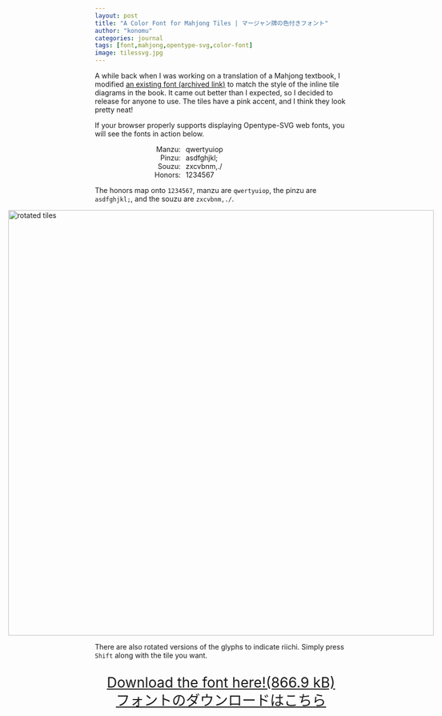 ```yaml
---
layout: post
title: "A Color Font for Mahjong Tiles | マージャン牌の色付きフォント"
author: "konomu"
categories: journal
tags: [font,mahjong,opentype-svg,color-font]
image: tilessvg.jpg
---
```


A while back when I was working on a translation of a Mahjong textbook, I modified [an existing font (archived link)](https://web.archive.org/web/20211103004509/https://dragon0549610.wixsite.com/tenhoublog/single-post/2018/03/16/%E9%BA%BB%E9%9B%80%E7%89%8C%E3%83%95%E3%82%A9%E3%83%B3%E3%83%88) to match the style of the inline tile diagrams in the book. It came out better than I expected, so I decided to release for anyone to use. The tiles have a pink accent, and I think they look pretty neat!

If your browser properly supports displaying Opentype-SVG web fonts, you will see the fonts in action below. 

<div class="container" style="display:flex; text-align: center; flex-wrap: wrap; align-items: center;">
    <div style="text-align: right; flex: 30%;">Manzu:</div>
    <div class="tile" style="margin-left: 10px; text-align: left; flex: 60%">qwertyuiop</div>
    <div style="text-align: right; flex: 30%;">Pinzu:</div>
    <div class="tile" style="margin-left: 10px; text-align: left; flex: 60%">asdfghjkl;</div>
    <div style="text-align: right; flex: 30%;">Souzu:</div>
    <div class="tile" style="margin-left: 10px; text-align: left; flex: 60%">zxcvbnm,./</div>
    <div style="text-align: right; flex: 30%;">Honors:</div>
    <div class="tile" style="margin-left: 10px; text-align: left; flex: 60%">1234567</div>
</div>

The honors map onto `1234567`, manzu are `qwertyuiop`, the pinzu are `asdfghjkl;`, and the souzu are `zxcvbnm,./`.

<div class="container" style="display:flex; justify-content: center;">
    <div class="image"> <img src="{{ site.github.url }}/assets/img/tilessvgbot.jpg" alt="rotated tiles" height="850px"/> </div>
</div>

There are also rotated versions of the glyphs to indicate riichi. Simply press `Shift` along with the tile you want.

<p style="font-size: 2em; line-height: 1.3em; text-align: center;">
   <a href="{{ site.github.url }}/Tiles-Regularv2.1-SVG.otf">
      Download the font here!(866.9 kB)<br>
       フォントのダウンロードはこちら
   </a>
</p>

